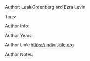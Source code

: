 Author: Leah Greenberg and Ezra Levin

Tags:

Author Info:  

Author Years: 

Author Link:  https://indivisible.org

Author Notes:


